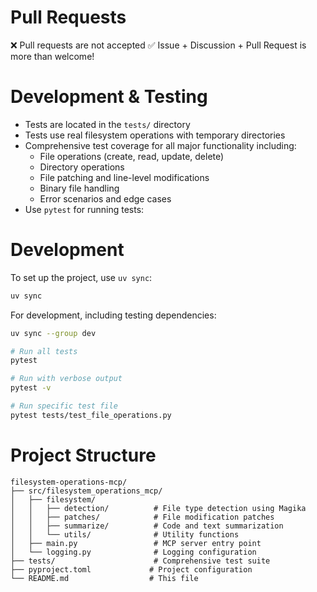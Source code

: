 # Pull Requests

❌ Pull requests are not accepted
✅ Issue + Discussion + Pull Request is more than welcome!

# Development & Testing

- Tests are located in the `tests/` directory
- Tests use real filesystem operations with temporary directories
- Comprehensive test coverage for all major functionality including:
  - File operations (create, read, update, delete)
  - Directory operations
  - File patching and line-level modifications
  - Binary file handling
  - Error scenarios and edge cases
- Use `pytest` for running tests:

# Development

To set up the project, use `uv sync`:

```bash
uv sync
```

For development, including testing dependencies:

```bash
uv sync --group dev
```

```bash
# Run all tests
pytest

# Run with verbose output
pytest -v

# Run specific test file
pytest tests/test_file_operations.py
```

# Project Structure

```
filesystem-operations-mcp/
├── src/filesystem_operations_mcp/
│   ├── filesystem/
│   │   ├── detection/          # File type detection using Magika
│   │   ├── patches/            # File modification patches
│   │   ├── summarize/          # Code and text summarization
│   │   └── utils/              # Utility functions
│   ├── main.py                 # MCP server entry point
│   └── logging.py              # Logging configuration
├── tests/                      # Comprehensive test suite
├── pyproject.toml             # Project configuration
└── README.md                  # This file
```
